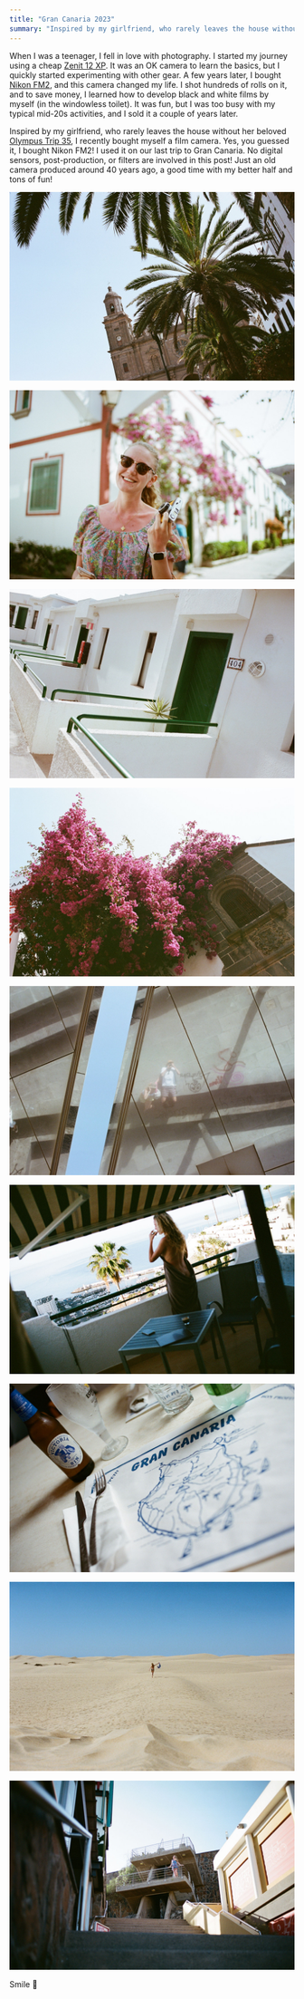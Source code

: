 ```yaml
---
title: "Gran Canaria 2023"
summary: "Inspired by my girlfriend, who rarely leaves the house without her beloved Olympus Trip 35, I recently bought myself a film camera. Yes, you guessed it, I bought Nikon FM2! I used it on our last trip to Gran Canaria."
---
```


When I was a teenager, I fell in love with photography. I started my journey using a cheap [Zenit 12 XP](https://en.wikipedia.org/wiki/Zenit_(camera)). It was an OK camera to learn the basics, but I quickly started experimenting with other gear. A few years later, I bought [Nikon FM2](https://en.wikipedia.org/wiki/Nikon_FM2), and this camera changed my life. I shot hundreds of rolls on it, and to save money, I learned how to develop black and white films by myself (in the windowless toilet). It was fun, but I was too busy with my typical mid-20s activities, and I sold it a couple of years later.

Inspired by my girlfriend, who rarely leaves the house without her beloved [Olympus Trip 35](https://en.wikipedia.org/wiki/Olympus_Trip_35), I recently bought myself a film camera. Yes, you guessed it, I bought Nikon FM2! I used it on our last trip to Gran Canaria. No digital sensors, post-production, or filters are involved in this post! Just an old camera produced around 40 years ago, a good time with my better half and tons of fun!

![A picture of a church I took in Gran Canaria using a film camera Nikon FM2](2023-04-13-1.jpg)

![A picture of my girlfriend I took in Gran Canaria using a film camera Nikon FM2](2023-04-13-2.jpg)

![A picture of a guest house I took in Gran Canaria using a film camera Nikon FM2](2023-04-13-3.jpg)

![A picture of a flower I took in Gran Canaria using a film camera Nikon FM2](2023-04-13-4.jpg)

![A picture of our reflection I took in Gran Canaria using a film camera Nikon FM2](2023-04-13-5.jpg)

![A picture of my girlfriend I took in Gran Canaria using a film camera Nikon FM2](2023-04-13-6.jpg)

![A picture of a Gran Canaria map I took in Gran Canaria using a film camera Nikon FM2](2023-04-13-7.jpg)

![A picture of my girlfriend running across the desert I took in Gran Canaria using a film camera Nikon FM2](2023-04-13-8.jpg)

![A picture of a my girlfriend I took in Gran Canaria using a film camera Nikon FM2](2023-04-13-9.jpg)

Smile 📸
